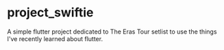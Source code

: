 # project_swiftie

A simple flutter project dedicated to The Eras Tour setlist to use the things I've recently learned about flutter.
